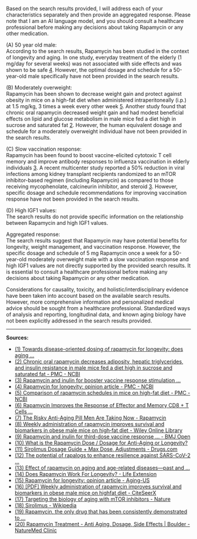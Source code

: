 Based on the search results provided, I will address each of your characteristics separately and then provide an aggregated response. Please note that I am an AI language model, and you should consult a healthcare professional before making any decisions about taking Rapamycin or any other medication.

(A) 50 year old male:  
According to the search results, Rapamycin has been studied in the context of longevity and aging. In one study, everyday treatment of the elderly (1 mg/day for several weeks) was not associated with side effects and was shown to be safe [4](https://www.ncbi.nlm.nih.gov/pmc/articles/PMC6814615/). However, the optimal dosage and schedule for a 50-year-old male specifically have not been provided in the search results.

(B) Moderately overweight:  
Rapamycin has been shown to decrease weight gain and protect against obesity in mice on a high-fat diet when administered intraperitoneally (i.p.) at 1.5 mg/kg, 3 times a week every other week [5](https://www.ncbi.nlm.nih.gov/pmc/articles/PMC4614913/). Another study found that chronic oral rapamycin decreased weight gain and had modest beneficial effects on lipid and glucose metabolism in male mice fed a diet high in sucrose and saturated fat [2](https://www.ncbi.nlm.nih.gov/pmc/articles/PMC6446929/). However, the human equivalent dosage and schedule for a moderately overweight individual have not been provided in the search results.

(C) Slow vaccination response:  
Rapamycin has been found to boost vaccine-elicited cytotoxic T cell memory and improve antibody responses to influenza vaccination in elderly individuals [3](https://www.ncbi.nlm.nih.gov/pmc/articles/PMC9477178/). A recent multicenter study reported a 50% reduction in viral infections among kidney transplant recipients randomized to an mTOR inhibitor-based regimen (including Rapamycin) as compared to those receiving mycophenolate, calcineurin inhibitor, and steroid [3](https://www.ncbi.nlm.nih.gov/pmc/articles/PMC9477178/). However, specific dosage and schedule recommendations for improving vaccination response have not been provided in the search results.

(D) High IGF1 values:  
The search results do not provide specific information on the relationship between Rapamycin and high IGF1 values.

Aggregated response:  
The search results suggest that Rapamycin may have potential benefits for longevity, weight management, and vaccination response. However, the specific dosage and schedule of 5 mg Rapamycin once a week for a 50-year-old moderately overweight male with a slow vaccination response and high IGF1 values are not directly supported by the provided search results. It is essential to consult a healthcare professional before making any decisions about taking Rapamycin or any other medication.

Considerations for causality, toxicity, and holistic/interdisciplinary evidence have been taken into account based on the available search results. However, more comprehensive information and personalized medical advice should be sought from a healthcare professional. Standardized ways of analysis and reporting, longitudinal data, and known aging biology have not been explicitly addressed in the search results provided.

---
**Sources:**
- [(1) Towards disease-oriented dosing of rapamycin for longevity: does aging ...](https://www.ncbi.nlm.nih.gov/pmc/articles/PMC10415559/)
- [(2) Chronic oral rapamycin decreases adiposity, hepatic triglycerides, and insulin resistance in male mice fed a diet high in sucrose and saturated fat - PMC - NCBI](https://www.ncbi.nlm.nih.gov/pmc/articles/PMC6446929/)
- [(3) Rapamycin and inulin for booster vaccine response stimulation ...](https://www.ncbi.nlm.nih.gov/pmc/articles/PMC9477178/)
- [(4) Rapamycin for longevity: opinion article - PMC - NCBI](https://www.ncbi.nlm.nih.gov/pmc/articles/PMC6814615/)
- [(5) Comparison of rapamycin schedules in mice on high-fat diet - PMC - NCBI](https://www.ncbi.nlm.nih.gov/pmc/articles/PMC4614913/)
- [(6) Rapamycin Improves the Response of Effector and Memory CD8 + T Cells ...](https://www.ncbi.nlm.nih.gov/pmc/articles/PMC8191465/)
- [(7) The Risky Anti-Aging Pill Men Are Taking Now - Rapamycin](https://www.menshealth.com/health/a28440858/anti-aging-rapamycin/)
- [(8) Weekly administration of rapamycin improves survival and biomarkers in obese male mice on high‐fat diet - Wiley Online Library](https://onlinelibrary.wiley.com/doi/full/10.1111/acel.12211)
- [(9) Rapamycin and inulin for third-dose vaccine response ... - BMJ Open](https://bmjopen.bmj.com/content/12/12/e062747)
- [(10) What is the Rapamycin Dose / Dosage for Anti-Aging or Longevity?](https://www.rapamycin.news/t/what-is-the-rapamycin-dose-dosage-for-anti-aging-or-longevity/102)
- [(11) Sirolimus Dosage Guide + Max Dose, Adjustments - Drugs.com](https://www.drugs.com/dosage/sirolimus.html)
- [(12) The potential of rapalogs to enhance resilience against SARS-CoV-2 ...](https://www.thelancet.com/journals/lanhl/article/PIIS2666-7568%2820%2930068-4/fulltext)
- [(13) Effect of rapamycin on aging and age-related diseases—past and ...](https://link.springer.com/article/10.1007/s11357-020-00274-1)
- [(14) Does Rapamycin Work For Longevity? - Life Extension](https://www.lifeextension.com/magazine/2022/6/rapamycin)
- [(15) Rapamycin for longevity: opinion article - Aging-US](https://www.aging-us.com/article/102355/text)
- [(16) \[PDF\] Weekly administration of rapamycin improves survival and biomarkers in obese male mice on highfat diet - CiteSeerX](https://citeseerx.ist.psu.edu/document?doi=0e02008eb41600d86a6ea07109dcac41a134ec6b&repid=rep1&type=pdf)
- [(17) Targeting the biology of aging with mTOR inhibitors - Nature](https://www.nature.com/articles/s43587-023-00416-y)
- [(18) Sirolimus - Wikipedia](https://en.wikipedia.org/wiki/Sirolimus)
- [(19) Rapamycin, the only drug that has been consistently demonstrated to ...](https://www.sciencedirect.com/science/article/pii/S0531556523000876)
- [(20) Rapamycin Treatment - Anti Aging, Dosage, Side Effects | Boulder - NatureMed Clinic](https://www.naturemedclinic.com/services/rapamycin-treatment/)


